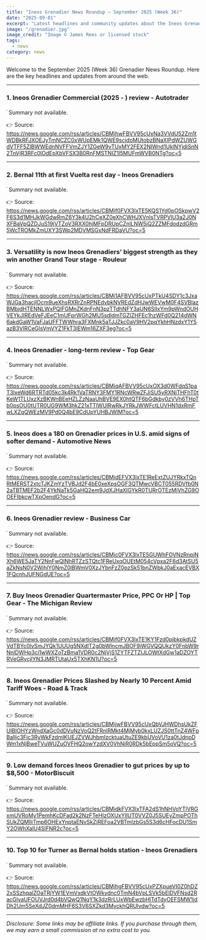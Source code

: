 ```yaml
---
title: "Ineos Grenadier News Roundup — September 2025 (Week 36)"
date: "2025-09-01"
excerpt: "Latest headlines and community updates about the Ineos Grenadier — September 2025, Week 36."
image: "/grenadier.jpg"
image_credit: "Image © James Rees or licensed stock"
tags:
  - news
category: news
---
```


Welcome to the September 2025 (Week 36) Grenadier News Roundup. Here are the key headlines and updates from around the web.

---

### 1. Ineos Grenadier Commercial (2025 - ) review - Autotrader
<img src="https://lh3.googleusercontent.com/J6_coFbogxhRI9iM864NL_liGXvsQp2AupsKei7z0cNNfDvGUmWUy20nuUhkREQyrpY4bEeIBuc=s0-w300" alt="" loading="lazy" style="max-width:100%;height:auto;border-radius:8px;margin:6px 0 10px;border:1px solid #1e2937" />
Summary not available.

👉 Source: https://news.google.com/rss/articles/CBMihwFBVV95cUxNa3VVdU52Zm1tWDBkRFJXOEJyTmNCZC0xWUpEMk1QWE9scjdoMUtobzBNaXlPdWZUWGdVTFF5ZlBWWEdnNVFFVmZJY1ZGeW9vTUxMY2FEX2NIWnd1UklNYjdiSnN2TnVjR3RFc0lOdEpXbVFSX3B0RnFMSTNIZ1l5MUFmWVB0NTg?oc=5

---

### 2. Bernal 11th at first Vuelta rest day - Ineos Grenadiers
<img src="https://lh3.googleusercontent.com/J6_coFbogxhRI9iM864NL_liGXvsQp2AupsKei7z0cNNfDvGUmWUy20nuUhkREQyrpY4bEeIBuc=s0-w300" alt="" loading="lazy" style="max-width:100%;height:auto;border-radius:8px;margin:6px 0 10px;border:1px solid #1e2937" />
Summary not available.

👉 Source: https://news.google.com/rss/articles/CBMif0FVX3lxTE5KQS1Yd0pOSkpwV2F6S3d1MHJkWGdwRmZ6Y3k4U2hCeXZ0eXhCWHJXVnlsTVRPVlU3a2J0NXFBaVpQZDJuS19jVTZoV3RXX0hjMFpDRUpCZnlLNW5iQ2ZZMFdodzdGRm5WcTROMkZmUXY3SWp2MDVMSGxNdFRDaVU?oc=5

---

### 3. Versatility is now Ineos Grenadiers' biggest strength as they win another Grand Tour stage - Rouleur
<img src="https://lh3.googleusercontent.com/J6_coFbogxhRI9iM864NL_liGXvsQp2AupsKei7z0cNNfDvGUmWUy20nuUhkREQyrpY4bEeIBuc=s0-w300" alt="" loading="lazy" style="max-width:100%;height:auto;border-radius:8px;margin:6px 0 10px;border:1px solid #1e2937" />
Summary not available.

👉 Source: https://news.google.com/rss/articles/CBMi1AFBVV95cUxPTkU4SDY1c3JxaWJGa3hacjlOcm9ueXhsRXRrZnRPNEdvbkNVREdZdHJwWEVwM0F4SVBlazBMbjdHTENNLWxPQlFGMnZKdnFnN3pzTTdhNFY3aUN6SlIxYm9pWndOUHVEYkJIREdVeFJEeC1mUFprWGh2MU5sdldmTGZlZHFEc1hzWFd0Q214dWN6akdGaW1VaFJaUFFTWWhra3FXMnk5aTJJZkc0aV9HV2pqYkhHNzdxY1Y5azB3VlRCeGlsVmVYZ1FkT3lEWm16ZXF3eg?oc=5

---

### 4. Ineos Grenadier - long-term review - Top Gear
<img src="https://lh3.googleusercontent.com/J6_coFbogxhRI9iM864NL_liGXvsQp2AupsKei7z0cNNfDvGUmWUy20nuUhkREQyrpY4bEeIBuc=s0-w300" alt="" loading="lazy" style="max-width:100%;height:auto;border-radius:8px;margin:6px 0 10px;border:1px solid #1e2937" />
Summary not available.

👉 Source: https://news.google.com/rss/articles/CBMiqAFBVV95cUxOX3d0WFdqS1paT3lxeWd6RTRTd05kc3k4Rk1VaTRNY3FMY1RNcWRwZFJiSU5yRXNiTHFhT0tKeW1TLUxzXzBKWnBEeHZLZzNaaUhBVE9EX0htQTF6bGdkby0zVVh6THpTb0psOU0tUTR0UG9WM3hkZ21xTTlWUlRwRkJYRkJWWFctLUVHN1dxRmFwLXZqQWEzMV9Pd0Q4bE9CdUpYUHBJWlM?oc=5

---

### 5. Ineos does a 180 on Grenadier prices in U.S. amid signs of softer demand - Automotive News
<img src="https://lh3.googleusercontent.com/J6_coFbogxhRI9iM864NL_liGXvsQp2AupsKei7z0cNNfDvGUmWUy20nuUhkREQyrpY4bEeIBuc=s0-w300" alt="" loading="lazy" style="max-width:100%;height:auto;border-radius:8px;margin:6px 0 10px;border:1px solid #1e2937" />
Summary not available.

👉 Source: https://news.google.com/rss/articles/CBMidEFVX3lxTE1ReExtZUJYRkxTQnRtMERST2xtcTJKZmYzTVBJd2F4bE0xeXpsOGF3QTMwcVBCT055RDVfb0N2aTBTMEF2b2F4YkNaTk5GaHQ2em9JdXJHaXlGYkR0TURrOTEzMjVhZG9OOEFIbkcwTXpOendG?oc=5

---

### 6. Ineos Grenadier review - Business Car
<img src="https://lh3.googleusercontent.com/J6_coFbogxhRI9iM864NL_liGXvsQp2AupsKei7z0cNNfDvGUmWUy20nuUhkREQyrpY4bEeIBuc=s0-w300" alt="" loading="lazy" style="max-width:100%;height:auto;border-radius:8px;margin:6px 0 10px;border:1px solid #1e2937" />
Summary not available.

👉 Source: https://news.google.com/rss/articles/CBMic0FVX3lxTE5GUWhFOVNzRnpjNXh6WE5JaTY2NnFwQlNhRTZzSTQtc1FReUxqOUEtM054cVpxa2F6d3AtSU5aZkNsN0V2WjhlY0NmZ0lBWmV0XzJYbnFzZ0pzSk51bnZWbkJ0aExacEVBX1FQcnhJUFNGdUE?oc=5

---

### 7. Buy Ineos Grenadier Quartermaster Price, PPC Or HP | Top Gear - The Michigan Review
<img src="https://lh3.googleusercontent.com/J6_coFbogxhRI9iM864NL_liGXvsQp2AupsKei7z0cNNfDvGUmWUy20nuUhkREQyrpY4bEeIBuc=s0-w300" alt="" loading="lazy" style="max-width:100%;height:auto;border-radius:8px;margin:6px 0 10px;border:1px solid #1e2937" />
Summary not available.

👉 Source: https://news.google.com/rss/articles/CBMif0FVX3lxTE1KY1Fzd0pjbkpkdUZVdTBYc0lvSmJYQk1UUUg5NXdIT2g0bWlncmJBOF9iWGVQQUkzY0FnbW9rNnlDWHp3ci1wWXZoTzBma1VDR0c2NjVjS1ZYTFZTZlJLOWtXdGw1aDZOYTRVeGRycjlYN3JMRTUtaUx5TXhKN1U?oc=5

---

### 8. Ineos Grenadier Prices Slashed by Nearly 10 Percent Amid Tariff Woes - Road & Track
<img src="https://lh3.googleusercontent.com/J6_coFbogxhRI9iM864NL_liGXvsQp2AupsKei7z0cNNfDvGUmWUy20nuUhkREQyrpY4bEeIBuc=s0-w300" alt="" loading="lazy" style="max-width:100%;height:auto;border-radius:8px;margin:6px 0 10px;border:1px solid #1e2937" />
Summary not available.

👉 Source: https://news.google.com/rss/articles/CBMijwFBVV95cUxQbVJHWDhsUkZFUlBIOHYzWndXaGc0dDVuNzVoQ2tFRnlRMkt4MjMyb0kxLUZJS0ttTnZ4WFpBalljc3Fic3RyWkFzdmlKUEJZVWJhbmIzcktuaUtuZE9kbUVoVU1za0tJdnpDWm1xNjBweTVuWUZuOVFHQ2owYzdXV0VhNjR0RDk5bEppSm5oVQ?oc=5

---

### 9. Low demand forces Ineos Grenadier to gut prices by up to $8,500 - MotorBiscuit
<img src="https://lh3.googleusercontent.com/J6_coFbogxhRI9iM864NL_liGXvsQp2AupsKei7z0cNNfDvGUmWUy20nuUhkREQyrpY4bEeIBuc=s0-w300" alt="" loading="lazy" style="max-width:100%;height:auto;border-radius:8px;margin:6px 0 10px;border:1px solid #1e2937" />
Summary not available.

👉 Source: https://news.google.com/rss/articles/CBMidkFVX3lxTFA2dS1hNHVoYTlVRGxmUVRoMy1PemhKcDFad2k2NzFTeHIzOXUxYllUT0VVZ0J5SUEyZmpPOThSUkZQMlliTmp6OHExYnptaENvSkZjREFoa2VBTmlzbGs5S3d6cHFocDU1SmY2OWhXalU4SlFNR2c?oc=5

---

### 10. Top 10 for Turner as Bernal holds station - Ineos Grenadiers
<img src="https://lh3.googleusercontent.com/J6_coFbogxhRI9iM864NL_liGXvsQp2AupsKei7z0cNNfDvGUmWUy20nuUhkREQyrpY4bEeIBuc=s0-w300" alt="" loading="lazy" style="max-width:100%;height:auto;border-radius:8px;margin:6px 0 10px;border:1px solid #1e2937" />
Summary not available.

👉 Source: https://news.google.com/rss/articles/CBMihgFBVV95cUxPZXpueVI0Z0hDZ2xSSzhqalZOaTRjYW1EVmVxdkVtOWkydnc0TmN4bVpLSVk5bElDVFNsd2RacGlvaUFOUVJrd0d4bVQwQ1NqY1k3dzRrLUxWbEwzbHlTdTdyOEFSMW1jdDh2Um5SeXdJZ0dmMHF6S3V6SXZkd3MyckhQRUlvdw?oc=5


---

*Disclosure: Some links may be affiliate links. If you purchase through them, we may earn a small commission at no extra cost to you.*
